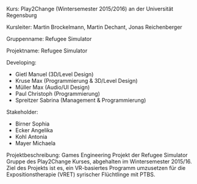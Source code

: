 Kurs: Play2Change (Wintersemester 2015/2016) an der Universität Regensburg

Kursleiter: Martin Brockelmann, Martin Dechant, Jonas Reichenberger 

Gruppenname: Refugee Simulator

Projektname: Refugee Simulator

Developing: 
- Gietl Manuel (3D/Level Design)
- Kruse Max (Programmierung & 3D/Level Design)
- Müller Max (Audio/UI Design)
- Paul Christoph (Programmierung)
- Spreitzer Sabrina (Management & Programmierung)

Stakeholder:
- Birner Sophia
- Ecker Angelika
- Kohl Antonia
- Mayer Michaela

Projektbeschreibung:
Games Engineering Projekt der Refugee Simulator Gruppe des Play2Change Kurses, abgehalten im Wintersemester 2015/16.
Ziel des Projekts ist es, ein VR-basiertes Programm umzusetzen für die Expositionstherapie (VRET) syrischer Flüchtlinge mit PTBS.
